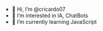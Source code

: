 - 👋 Hi, I’m @cricardo07
- 👀 I’m interested in IA, ChatBots
- 🌱 I’m currently learning JavaScript


<!---
cricardo07/cricardo07 is a ✨ special ✨ repository because its `README.md` (this file) appears on your GitHub profile.
You can click the Preview link to take a look at your changes.
--->
